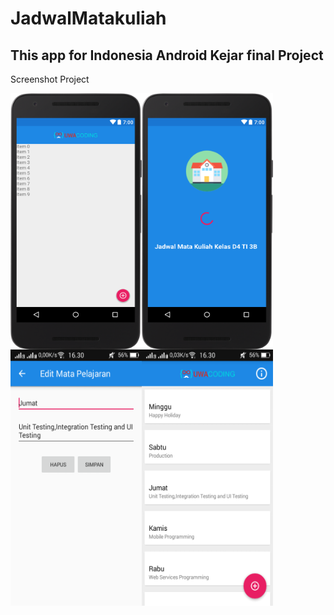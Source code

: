 # JadwalMatakuliah
## This app for Indonesia Android Kejar final Project
<p>Screenshot Project</p>
<img src="layout-2017-04-25-144559.png" width="210" height="410" align="left"/>
<img src="layout-2017-04-25-145515.png" width="210" height="410" align="left"/>
<img src="Screenshot_2017-04-25-16-30-48-878.png" width="210" height="410" align="left"/>
<img src="Screenshot_2017-04-25-16-30-42-446.png" width="210" height="410" />

